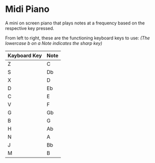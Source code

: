 # Midi Piano

A mini on screen piano that plays notes at a frequency based on the respective key pressed.

From left to right, these are the functioning keyboard keys to use:
*(The lowercase b on a Note indicates the sharp key)*

| Kayboard Key  | Note |
| --- | --- |
| Z | C |
| S | Db |
| X | D |
| D | Eb |
| C | E |
| V | F |
| G | Gb |
| B | G |
| H | Ab |
| N | A |
| J | Bb |
| M | B |